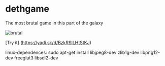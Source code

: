 # dethgame
The most brutal game in this part of the galaxy

![brutal](https://i.ytimg.com/vi/zfbK_dbsCu0/hqdefault.jpg "NOOOOOOOOO")

[Try it] (https://yadi.sk/d/BzkRSlLHtStKJ)

linux-dependences:
sudo apt-get install libjpeg8-dev zlib1g-dev libpng12-dev freeglut3 libsdl2-dev
